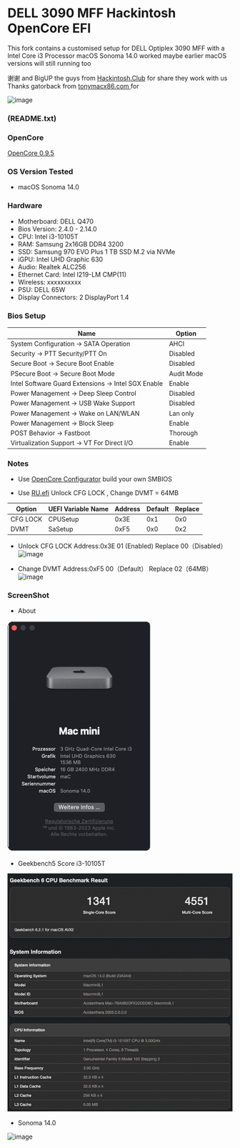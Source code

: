 # DELL 3090 MFF Hackintosh OpenCore EFI

This fork contains a customised setup for DELL Optiplex 3090 MFF with a Intel Core i3 Processor
macOS Sonoma 14.0 worked maybe earlier macOS versions will still running too

谢谢 and BigUP the guys from [Hackintosh.Club](https://github.com/hackintosh-club) for share they work with us
Thanks gatorback from [tonymacx86.com ](https://www.tonymacx86.com/) for 


![image](ScreenShot/case.png)

### (README.txt)

### OpenCore

[OpenCore 0.9.5](https://github.com/acidanthera/OpenCorePkg)

### OS Version Tested

- macOS Sonoma  14.0

### Hardware

- Motherboard: DELL Q470
- Bios Version: 2.4.0 - 2.14.0
- CPU: Intel i3-10105T
- RAM: Samsung 2x16GB DDR4 3200
- SSD: Samsung 970 EVO Plus 1 TB SSD M.2 via NVMe
- iGPU: Intel UHD Graphic 630
- Audio: Realtek ALC256
- Ethernet Card: Intel I219-LM CMP(11)
- Wireless: xxxxxxxxxx
- PSU: DELL 65W
- Display Connectors: 2 DisplayPort 1.4
  
### Bios Setup

| Name | Option |
| ----- | --- |
| System Configuration → SATA Operation | AHCI |
| Security → PTT Security/PTT On | Disabled |
| Secure Boot → Secure Boot Enable | Disabled |
| PSecure Boot → Secure Boot Mode | Audit Mode |
| Intel Software Guard Extensions → Intel SGX Enable | Enable |
| Power Management → Deep Sleep Control | Disabled |
| Power Management → USB Wake Support | Disabled |
| Power Management → Wake on LAN/WLAN | Lan only |
| Power Management → Block Sleep | Enable |
| POST Behavior → Fastboot | Thorough |
| Virtualization Support → VT For Direct I/O | Enable |

### Notes
 - Use [OpenCore Configurator](https://mackie100projects.altervista.org/opencore-configurator/) build your own SMBIOS

 - Use [RU.efi](http://ruexe.blogspot.com/) Unlock CFG LOCK , Change DVMT = 64MB

| Option | UEFI Variable Name | Address | Default | Replace |
| --- | --- | --- | --- | --- |
| CFG LOCK | CPUSetup | 0x3E | 0x1 | 0x0 |
| DVMT | SaSetup | 0xF5 | 0x0 | 0x2 |

- Unlock CFG LOCK Address:0x3E  01 (Enabled) Replace 00（Disabled）
![image](ScreenShot/RU/cpusetup.png)

- Change DVMT Address:0xF5  00（Default） Replace 02（64MB）
![image](ScreenShot/RU/sasetup.png)


### ScreenShot 

- About
  
![image](ScreenShot/关于本机.png)

- Geekbench5 Score i3-10105T 

![image](ScreenShot/bench.png)

- Sonoma 14.0

![image](ScreenShot/Sonoma.jpg)


